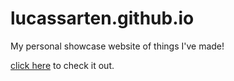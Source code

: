 # lucassarten.github.io
My personal showcase website of things I've made!

[click here](lucassarten.github.io) to check it out.
